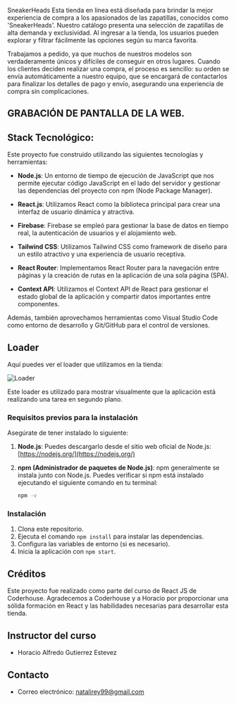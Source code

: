 SneakerHeads
Esta tienda en línea está diseñada para brindar la mejor experiencia de compra a los apasionados de las zapatillas, conocidos como 'SneakerHeads'. Nuestro catálogo presenta una selección de zapatillas de alta demanda y exclusividad. Al ingresar a la tienda, los usuarios pueden explorar y filtrar fácilmente las opciones según su marca favorita.

Trabajamos a pedido, ya que muchos de nuestros modelos son verdaderamente únicos y difíciles de conseguir en otros lugares. Cuando los clientes deciden realizar una compra, el proceso es sencillo: su orden se envía automáticamente a nuestro equipo, que se encargará de contactarlos para finalizar los detalles de pago y envío, asegurando una experiencia de compra sin complicaciones.</p>

## GRABACIÓN DE PANTALLA DE LA WEB.

## Stack Tecnológico: 
Este proyecto fue construido utilizando las siguientes tecnologías y herramientas:

- **Node.js**: Un entorno de tiempo de ejecución de JavaScript que nos permite ejecutar código JavaScript en el lado del servidor y gestionar las dependencias del proyecto con npm (Node Package Manager).

- **React.js**: Utilizamos React como la biblioteca principal para crear una interfaz de usuario dinámica y atractiva.

- **Firebase**: Firebase se empleó para gestionar la base de datos en tiempo real, la autenticación de usuarios y el alojamiento web.

- **Tailwind CSS**: Utilizamos Tailwind CSS como framework de diseño para un estilo atractivo y una experiencia de usuario receptiva.

- **React Router**: Implementamos React Router para la navegación entre páginas y la creación de rutas en la aplicación de una sola página (SPA).

- **Context API**: Utilizamos el Context API de React para gestionar el estado global de la aplicación y compartir datos importantes entre componentes.

Además, también aprovechamos herramientas como Visual Studio Code como entorno de desarrollo y Git/GitHub para el control de versiones.

## Loader

Aquí puedes ver el loader que utilizamos en la tienda:

![Loader](/path/to/your/loader.svg)

Este loader es utilizado para mostrar visualmente que la aplicación está realizando una tarea en segundo plano.

### Requisitos previos para la instalación

Asegúrate de tener instalado lo siguiente:

1. **Node.js**: Puedes descargarlo desde el sitio web oficial de Node.js: [https://nodejs.org/](https://nodejs.org/)

2. **npm (Administrador de paquetes de Node.js)**: npm generalmente se instala junto con Node.js. Puedes verificar si npm está instalado ejecutando el siguiente comando en tu terminal:

   ```bash
   npm -v

### Instalación

1. Clona este repositorio.
2. Ejecuta el comando `npm install` para instalar las dependencias.
3. Configura las variables de entorno (si es necesario).
4. Inicia la aplicación con `npm start`. 

## Créditos

Este proyecto fue realizado como parte del curso de React JS de Coderhouse. Agradecemos a Coderhouse y a Horacio por proporcionar una sólida formación en React y las habilidades necesarias para desarrollar esta tienda.

## Instructor del curso

- Horacio Alfredo Gutierrez Estevez

## Contacto

- Correo electrónico: natalirey99@gmail.com